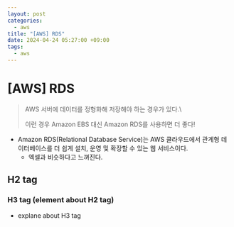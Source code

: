 ```yaml
---
layout: post
categories:
  - aws
title: "[AWS] RDS"
date: 2024-04-24 05:27:00 +09:00
tags:
  - aws
---
```

# \[AWS] RDS

>AWS 서버에 데이터를 정형화해 저장해야 하는 경우가 있다.\
>
>이런 경우 Amazon EBS 대신 Amazon RDS를 사용하면 더 좋다!

- Amazon RDS(Relational Database Service)는 AWS 클라우드에서 관계형 데이터베이스를 더 쉽게 설치, 운영 및 확장할 수 있는 웹 서비스이다.
	- 엑셀과 비슷하다고 느껴진다.

##
## H2 tag

### H3 tag (element about H2 tag)
- explane about H3 tag